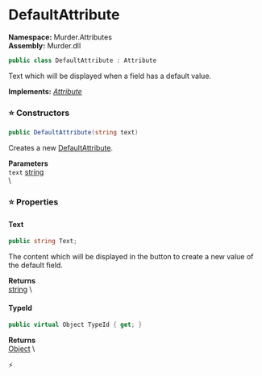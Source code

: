 # DefaultAttribute

**Namespace:** Murder.Attributes \
**Assembly:** Murder.dll

```csharp
public class DefaultAttribute : Attribute
```

Text which will be displayed when a field has a default value.

**Implements:** _[Attribute](https://learn.microsoft.com/en-us/dotnet/api/System.Attribute?view=net-7.0)_

### ⭐ Constructors
```csharp
public DefaultAttribute(string text)
```

Creates a new [DefaultAttribute](../../Murder/Attributes/DefaultAttribute.html).

**Parameters** \
`text` [string](https://learn.microsoft.com/en-us/dotnet/api/System.String?view=net-7.0) \
\

### ⭐ Properties
#### Text
```csharp
public string Text;
```

The content which will be displayed in the button to create a new value of the default field.

**Returns** \
[string](https://learn.microsoft.com/en-us/dotnet/api/System.String?view=net-7.0) \
#### TypeId
```csharp
public virtual Object TypeId { get; }
```

**Returns** \
[Object](https://learn.microsoft.com/en-us/dotnet/api/System.Object?view=net-7.0) \


⚡